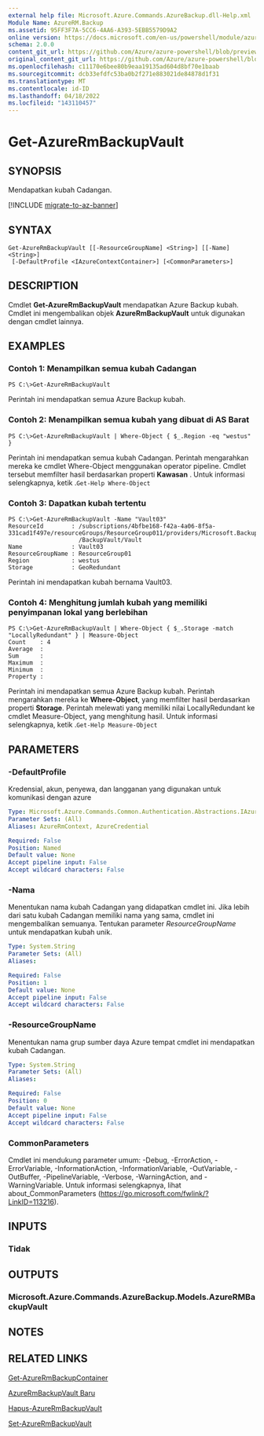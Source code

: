 ```yaml
---
external help file: Microsoft.Azure.Commands.AzureBackup.dll-Help.xml
Module Name: AzureRM.Backup
ms.assetid: 95FF3F7A-5CC6-4AA6-A393-5EBB5579D9A2
online version: https://docs.microsoft.com/en-us/powershell/module/azurerm.backup/get-azurermbackupvault
schema: 2.0.0
content_git_url: https://github.com/Azure/azure-powershell/blob/preview/src/ResourceManager/AzureBackup/Commands.AzureBackup/help/Get-AzureRmBackupVault.md
original_content_git_url: https://github.com/Azure/azure-powershell/blob/preview/src/ResourceManager/AzureBackup/Commands.AzureBackup/help/Get-AzureRmBackupVault.md
ms.openlocfilehash: c11170e6bee80b9eaa19135ad604d8bf70e1baab
ms.sourcegitcommit: dcb33efdfc53ba0b2f271e883021de84878d1f31
ms.translationtype: MT
ms.contentlocale: id-ID
ms.lasthandoff: 04/18/2022
ms.locfileid: "143110457"
---
```

# Get-AzureRmBackupVault

## SYNOPSIS
Mendapatkan kubah Cadangan.

[!INCLUDE [migrate-to-az-banner](../../includes/migrate-to-az-banner.md)]

## SYNTAX

```
Get-AzureRmBackupVault [[-ResourceGroupName] <String>] [[-Name] <String>]
 [-DefaultProfile <IAzureContextContainer>] [<CommonParameters>]
```

## DESCRIPTION
Cmdlet **Get-AzureRmBackupVault** mendapatkan Azure Backup kubah.
Cmdlet ini mengembalikan objek **AzureRmBackupVault** untuk digunakan dengan cmdlet lainnya.

## EXAMPLES

### Contoh 1: Menampilkan semua kubah Cadangan
```
PS C:\>Get-AzureRmBackupVault
```

Perintah ini mendapatkan semua Azure Backup kubah.

### Contoh 2: Menampilkan semua kubah yang dibuat di AS Barat
```
PS C:\>Get-AzureRmBackupVault | Where-Object { $_.Region -eq "westus" }
```

Perintah ini mendapatkan semua kubah Cadangan.
Perintah mengarahkan mereka ke cmdlet Where-Object menggunakan operator pipeline.
Cmdlet tersebut memfilter hasil berdasarkan properti **Kawasan** .
Untuk informasi selengkapnya, ketik .`Get-Help Where-Object`

### Contoh 3: Dapatkan kubah tertentu
```
PS C:\>Get-AzureRmBackupVault -Name "Vault03"
ResourceId        : /subscriptions/4bfbe168-f42a-4a06-8f5a-331cad1f497e/resourceGroups/ResourceGroup011/providers/Microsoft.Backup
                    /BackupVault/Vault
Name              : Vault03
ResourceGroupName : ResourceGroup01
Region            : westus
Storage           : GeoRedundant
```

Perintah ini mendapatkan kubah bernama Vault03.

### Contoh 4: Menghitung jumlah kubah yang memiliki penyimpanan lokal yang berlebihan
```
PS C:\>Get-AzureRmBackupVault | Where-Object { $_.Storage -match "LocallyRedundant" } | Measure-Object
Count    : 4
Average  : 
Sum      : 
Maximum  : 
Minimum  : 
Property :
```

Perintah ini mendapatkan semua Azure Backup kubah.
Perintah mengarahkan mereka ke **Where-Object**, yang memfilter hasil berdasarkan properti **Storage**.
Perintah melewati yang memiliki nilai LocallyRedundant ke cmdlet Measure-Object, yang menghitung hasil.
Untuk informasi selengkapnya, ketik .`Get-Help Measure-Object`

## PARAMETERS

### -DefaultProfile
Kredensial, akun, penyewa, dan langganan yang digunakan untuk komunikasi dengan azure

```yaml
Type: Microsoft.Azure.Commands.Common.Authentication.Abstractions.IAzureContextContainer
Parameter Sets: (All)
Aliases: AzureRmContext, AzureCredential

Required: False
Position: Named
Default value: None
Accept pipeline input: False
Accept wildcard characters: False
```

### -Nama
Menentukan nama kubah Cadangan yang didapatkan cmdlet ini.
Jika lebih dari satu kubah Cadangan memiliki nama yang sama, cmdlet ini mengembalikan semuanya.
Tentukan parameter *ResourceGroupName* untuk mendapatkan kubah unik.

```yaml
Type: System.String
Parameter Sets: (All)
Aliases:

Required: False
Position: 1
Default value: None
Accept pipeline input: False
Accept wildcard characters: False
```

### -ResourceGroupName
Menentukan nama grup sumber daya Azure tempat cmdlet ini mendapatkan kubah Cadangan.

```yaml
Type: System.String
Parameter Sets: (All)
Aliases:

Required: False
Position: 0
Default value: None
Accept pipeline input: False
Accept wildcard characters: False
```

### CommonParameters
Cmdlet ini mendukung parameter umum: -Debug, -ErrorAction, -ErrorVariable, -InformationAction, -InformationVariable, -OutVariable, -OutBuffer, -PipelineVariable, -Verbose, -WarningAction, and -WarningVariable. Untuk informasi selengkapnya, lihat about_CommonParameters (https://go.microsoft.com/fwlink/?LinkID=113216).

## INPUTS

### Tidak

## OUTPUTS

### Microsoft.Azure.Commands.AzureBackup.Models.AzureRMBackupVault

## NOTES

## RELATED LINKS

[Get-AzureRmBackupContainer](./Get-AzureRmBackupContainer.md)

[AzureRmBackupVault Baru](./New-AzureRmBackupVault.md)

[Hapus-AzureRmBackupVault](./Remove-AzureRmBackupVault.md)

[Set-AzureRmBackupVault](./Set-AzureRmBackupVault.md)


